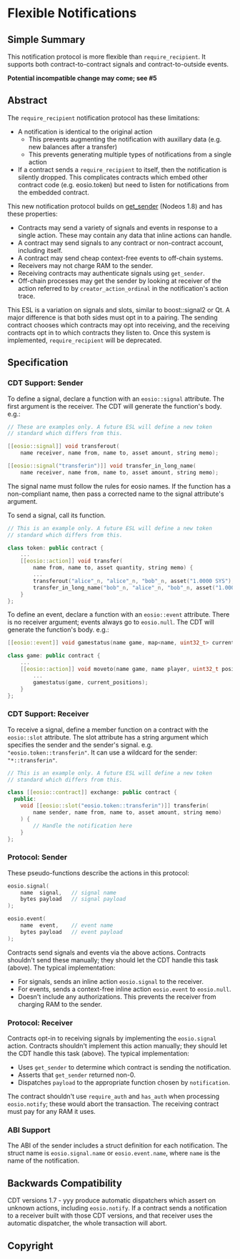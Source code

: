 # Flexible Notifications

## Simple Summary

This notification protocol is more flexible than `require_recipient`. It supports both
contract-to-contract signals and contract-to-outside events.

**Potential incompatible change may come; see #5**

## Abstract

The `require_recipient` notification protocol has these limitations:
* A notification is identical to the original action
  * This prevents augmenting the notification with auxillary data (e.g. new balances after a transfer)
  * This prevents generating multiple types of notifications from a single action
* If a contract sends a `require_recipient` to itself, then the notification is silently dropped.
  This complicates contracts which embed other contract code (e.g. eosio.token) but need to listen
  for notifications from the embedded contract.

This new notification protocol builds on [get_sender](https://github.com/EOSIO/eos/issues/7028)
(Nodeos 1.8) and has these properties:
* Contracts may send a variety of signals and events in response to a single action. These may contain any data that inline actions can handle.
* A contract may send signals to any contract or non-contract account, including itself. 
* A contract may send cheap context-free events to off-chain systems.
* Receivers may not charge RAM to the sender.
* Receiving contracts may authenticate signals using `get_sender`.
* Off-chain processes may get the sender by looking at receiver of the action referred to by `creator_action_ordinal` in the
  notification's action trace.

This ESL is a variation on signals and slots, similar to boost::signal2 or Qt. A major difference is that both sides must opt in to a pairing.
The sending contract chooses which contracts may opt into receiving, and the receiving contracts opt in to which contracts they listen to.
Once this system is implemented, `require_recipient` will be deprecated.

## Specification

### CDT Support: Sender

To define a signal, declare a function with an `eosio::signal` attribute. The first argument is the receiver.
The CDT will generate the function's body. e.g.:

```c++
// These are examples only. A future ESL will define a new token
// standard which differs from this.

[[eosio::signal]] void transferout(
    name receiver, name from, name to, asset amount, string memo);

[[eosio::signal("transferin")]] void transfer_in_long_name(
    name receiver, name from, name to, asset amount, string memo);
```

The signal name must follow the rules for eosio names. If the function has a non-compliant
name, then pass a corrected name to the signal attribute's argument.

To send a signal, call its function.

```c++
// This is an example only. A future ESL will define a new token
// standard which differs from this.

class token: public contract {
    ...
    [[eosio::action]] void transfer( 
        name from, name to, asset quantity, string memo) {
        ...
        transferout("alice"_n, "alice"_n, "bob"_n, asset("1.0000 SYS"), "A transfer");
        transfer_in_long_name("bob"_n, "alice"_n, "bob"_n, asset("1.0000 SYS"), "A transfer");
    }
};
```

To define an event, declare a function with an `eosio::event` attribute. There is no receiver argument;
events always go to `eosio.null`. The CDT will generate the function's body. e.g.:

```c++
[[eosio::event]] void gamestatus(name game, map<name, uint32_t> current_positions);
```

```c++
class game: public contract {
    ...
    [[eosio::action]] void moveto(name game, name player, uint32_t position) {
        ...
        gamestatus(game, current_positions);
    }
};
```

### CDT Support: Receiver

To receive a signal, define a member function on a contract with the `eosio::slot` attribute.
The slot attribute has a string argument which specifies the sender and the sender's signal.
e.g. `"eosio.token::transferin"`. It can use a wildcard for the sender: `"*::transferin"`.

```c++
// This is an example only. A future ESL will define a new token
// standard which differs from this.

class [[eosio::contract]] exchange: public contract {
  public:
    void [[eosio::slot("eosio.token::transferin")]] transferin(
        name sender, name from, name to, asset amount, string memo)
    ) {
        // Handle the notification here
    }
};
```

### Protocol: Sender

These pseudo-functions describe the actions in this protocol:

```c++
eosio.signal(
    name  signal,   // signal name
    bytes payload   // signal payload
);

eosio.event(
    name  event,    // event name
    bytes payload   // event payload
);
```

Contracts send signals and events via the above actions. Contracts shouldn't send these manually;
they should let the CDT handle this task (above). The typical implementation:

* For signals, sends an inline action `eosio.signal` to the receiver.
* For events, sends a context-free inline action `eosio.event` to `eosio.null`.
* Doesn't include any authorizations. This prevents the receiver from charging RAM to the sender.

### Protocol: Receiver

Contracts opt-in to receiving signals by implementing the `eosio.signal` action. Contracts
shouldn't implement this action manually; they should let the CDT handle this task (above).
The typical implementation:

* Uses `get_sender` to determine which contract is sending the notification.
* Asserts that `get_sender` returned non-0.
* Dispatches `payload` to the appropriate function chosen by `notification`.

The contract shouldn't use `require_auth` and `has_auth` when processing `eosio.notify`; these would abort
the transaction. The receiving contract must pay for any RAM it uses.

### ABI Support

The ABI of the sender includes a struct definition for each notification. The struct name is
`eosio.signal.name` or `eosio.event.name`, where `name` is the name of the notification.

## Backwards Compatibility

CDT versions 1.7 - yyy produce automatic dispatchers which assert on unknown actions, including `eosio.notify`.
If a contract sends a notification to a receiver built with those CDT versions, and that receiver uses the
automatic dispatcher, the whole transaction will abort.

## Copyright
